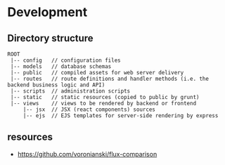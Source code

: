 # Development

## Directory structure

```
ROOT
 |-- config   // configuration files
 |-- models   // database schemas
 |-- public   // compiled assets for web server delivery
 |-- routes   // route definitions and handler methods (i.e. the backend business logic and API)
 |-- scripts  // administration scripts
 |-- static   // static resources (copied to public by grunt)
 |-- views    // views to be rendered by backend or frontend
     |-- jsx  // JSX (react components) sources
     |-- ejs  // EJS templates for server-side rendering by express
```

## resources

 * https://github.com/voronianski/flux-comparison
